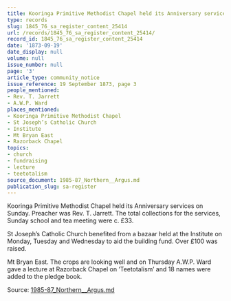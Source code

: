 ```yaml
---
title: Kooringa Primitive Methodist Chapel held its Anniversary services on Sunday.
type: records
slug: 1845_76_sa_register_content_25414
url: /records/1845_76_sa_register_content_25414/
record_id: 1845_76_sa_register_content_25414
date: '1873-09-19'
date_display: null
volume: null
issue_number: null
page: '3'
article_type: community_notice
issue_reference: 19 September 1873, page 3
people_mentioned:
- Rev. T. Jarrett
- A.W.P. Ward
places_mentioned:
- Kooringa Primitive Methodist Chapel
- St Joseph’s Catholic Church
- Institute
- Mt Bryan East
- Razorback Chapel
topics:
- church
- fundraising
- lecture
- teetotalism
source_document: 1985-87_Northern__Argus.md
publication_slug: sa-register
---
```


Kooringa Primitive Methodist Chapel held its Anniversary services on Sunday.  Preacher was Rev. T. Jarrett.  The total collections for the services, Sunday school and tea meeting were c. £33.

St Joseph’s Catholic Church benefited from a bazaar held at the Institute on Monday, Tuesday and Wednesday to aid the building fund.  Over £100 was raised.

Mt Bryan East.  The crops are looking well and on Thursday A.W.P. Ward gave a lecture at Razorback Chapel on ‘Teetotalism’ and 18 names were added to the pledge book.

Source: [1985-87_Northern__Argus.md](/downloads/markdown/1985-87_Northern__Argus.md)
